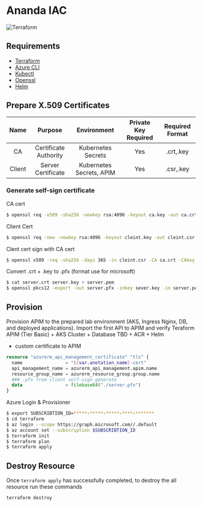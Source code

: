 # Ananda IAC
![Terraform](https://github.com/zeabix-cloud-native/ananda-iac/actions/workflows/terraform.yml/badge.svg)

## Requirements
- [Terraform](https://www.terraform.io/downloads.html)
- [Azure CLI](https://learn.microsoft.com/en-us/cli/azure/install-azure-cli)
- [Kubectl](https://kubernetes.io/docs/tasks/tools/)
- [Openssl](https://www.openssl.org/)
- [Helm](https://helm.sh/docs/intro/install)

## Prepare X.509 Certificates


Name   | Purpose              | Environment              | Private Key Required	| Required Format 
 :---: | :---:                | :---:                    | :---:                | :---:
CA     | Certificate Authority | Kubernetes Secrets       | Yes                  | .crt,.key
Client | Server Certificate    | Kubernetes Secrets, APIM | Yes                  | .csr,.key



### Generate self-sign certificate
CA cert
```sh
$ openssl req -x509 -sha256 -newkey rsa:4096 -keyout ca.key -out ca.crt -days 356 -nodes -subj '/CN=Fern Cert Authority'
```
Client Cert
```sh
$ openssl req -new -newkey rsa:4096 -keyout cleint.key -out cleint.csr -nodes -subj '/CN=z-unified.com'
```
Clent cert sign with CA cert
```sh
$ openssl x509 -req -sha256 -days 365 -in cleint.csr -CA ca.crt -CAkey ca.key -set_serial 01 -out server.crt
```
Convert .crt + .key to .pfx (format use for microsoft)
```sh
$ cat server.crt server.key > server.pem 
$ openssl pkcs12 -export -out server.pfx -inkey sever.key -in server.pem    
```
## Provision
Provision APIM to the prepared lab environment (AKS, Ingress Nginx, DB, and deployed applications). Import the first API to APIM and verify
Teraform APIM (Tier Basic) + AKS Cluster + Database TBD + ACR + Helm
- custom certificate to APIM

```terraform
resource "azurerm_api_management_certificate" "tls" {
  name                = "${var.anotation_name}-cert"
  api_management_name = azurerm_api_management.apim.name
  resource_group_name = azurerm_resource_group.group.name
  ### .pfx from client self-sign generate
  data                = filebase64("./server.pfx")
}
```
Azure Login & Provisioner
```sh
$ export SUBSCRIBTION_ID=*****-*****-*****-****-*******
$ cd terraform
$ az login --scope https://graph.microsoft.com//.default
$ az account set --subscription $SUBSCRIBTION_ID
$ terraform init
$ terraform plan
$ terraform apply
```
## Destroy Resource
Once `terraform apply` has successfully completed, to destroy the all resource run these commands
```sh
terraform destroy
```
